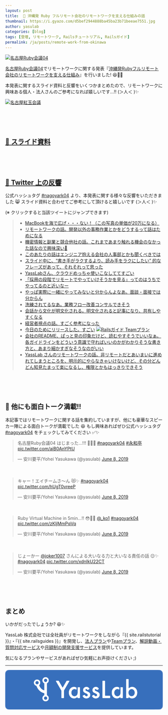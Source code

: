 ```yaml
---
layout: post
title:  🏮 沖縄発 Ruby フルリモート会社のリモートワークを支える仕組みの話
thumbnail: https://i.gyazo.com/d5bef2944888ba45ba23b71beeae7551.jpg
author: yasulab
categories: [blog]
tags: [登壇, リモートワーク, Railsチュートリアル, Railsガイド]
permalink: /ja/posts/remote-work-from-okinawa
---
```


[![名古屋Ruby会議04](https://i.gyazo.com/d5bef2944888ba45ba23b71beeae7551.jpg)](https://twitter.com/yasulab/status/1137221480779882496)

[名古屋Ruby会議04](http://regional-gh.rubykaigi.org/nagoya04/)でリモートワークに関する発表『[沖縄発Rubyフルリモート会社のリモートワークを支える仕組み](https://speakerdeck.com/yasslab/remote-first-company)』を行いました! 😆🎉✨ 

本発表に関するスライド資料と反響をいくつかまとめたので、リモートワークに興味ある個人・法人さんのご参考になれば嬉しいです...!! (＞人＜ )✨

[![名古屋紅玉会議](https://i.gyazo.com/1b8fac6e91d7bdd93f19f3bfc15eff89.jpg)](http://regional-gh.rubykaigi.org/nagoya04/)

<div style="margin-bottom: 100px;"></div>

## [📜 スライド資料](https://speakerdeck.com/yasslab/remote-first-company)

<div style="margin-bottom: 100px;">
  <script async class="speakerdeck-embed" data-id="cf1cd6f115924b4cace9b825fe474198" data-ratio="1.33333333333333" src="//speakerdeck.com/assets/embed.js"></script>
</div>

## [🐣 Twitter 上の反響](https://twitter.com/hashtag/nagoyark04)

公式ハッシュタグ [#nagoyark04](https://twitter.com/hashtag/nagoyark04) より、本発表に関する様々な反響をいただきました 😸 スライド資料と合わせてご参考にして頂けると嬉しいです (＞人＜ )✨

(※ クリックすると当該ツイートにジャンプできます)

> - [MacBookを海で広げ・・・ない！（この写真の単価が20万になる）](https://twitter.com/corocn/status/1137174356079939584?s=21)
> - [リモートワークの話。開発以外の事務作業とかをどうするって話はためになる](https://twitter.com/inocof/status/1137176225808506880?s=21)
> - [機密情報と副業と競合他社の話。これまであまり触れる機会のなかった話なので興味深い👀](https://twitter.com/color_box/status/1137176594810777600?s=21)
> - [このあたりの話はエンジニア抱える会社の人事部とかも聞くべきでは](https://twitter.com/y_s______731/status/1137177601263321089?s=21)
> - [スライド中に、“書き手がラクするより、読み手をラクにしたい” 的なフレーズがあって、それそれって思った](https://twitter.com/yoshi_hirano/status/1137177648893849602?s=21)
> - [YassLabさん、クラウドめっちゃ使いこなしててすごい](https://twitter.com/moaieee/status/1137177711170842624?s=21)
> - [「採用の段階でリモートでやっていけそうかを見る」ってのはうちでやってるのと近いなー](https://twitter.com/kokuyouwind/status/1137177409906569216)
> - [やっぱ実際に一緒にやってみないと分からんよなあ。面談・面接では分からん](https://twitter.com/joker1007/status/1137177221813063680)
> - [洗練されてるなあ。業務フロー改善コンサルできそう](https://twitter.com/joker1007/status/1137177866787991553?s=21)
> - [会話から文化が明文化される。明文化されると記事になり、共有しやすくなる](https://twitter.com/color_box/status/1137177892599652352)
> - [経営者視点の話。すごく参考になった](https://twitter.com/_suima_/status/1137177926858788865?s=21)
> - [今日のためにリリースした。すごい](https://twitter.com/_suima_/status/1137178437418831873?s=21)
>   [![Railsガイド Teamプラン](https://i.gyazo.com/9c372d0e104726f6b0865e861dd9f2f2.png)](https://railsguides.jp/team)
> - [会社のREADME、ぱっと見の印象だけど、読むやすそうでいいなぁ。各ガイドラインをどういう意識で守ればいいのかがわかりそうな書き方と、あまり細かすぎなそうなのがいい](https://twitter.com/publichtml/status/1137178557048807424?s=21)
> - [YassLab さんのリモートワークの話。非リモートだとあいまいに進めれてしまうところを、明示的にやらなきゃいけないけど、その分どんどん知見たまって楽になるし、権限とかもはっきりできそう](https://twitter.com/labocho/status/1137178887857758208?s=21)

<div style="margin-bottom: 100px;"></div>


## 💎 他にも面白トーク満載!!

本記事ではリモートワークに関する話を集約していますが、他にも豪華なスピーカー陣による面白トークが満載でした 😆 もし興味あればぜひ公式ハッシュタグ [#nagoyark04](https://twitter.com/hashtag/nagoyark04) をチェックしてみてください ✅✨

<blockquote class="twitter-tweet" data-lang="en"><p lang="ja" dir="ltr">名古屋Ruby会議04 はじまった...!!! 🤣💎✨ <a href="https://twitter.com/hashtag/nagoyark04?src=hash&amp;ref_src=twsrc%5Etfw">#nagoyark04</a> <a href="https://twitter.com/hashtag/%E6%B0%B8%E5%92%8C%E4%BA%AD?src=hash&amp;ref_src=twsrc%5Etfw">#永和亭</a> <a href="https://t.co/aiB0AnYPtU">pic.twitter.com/aiB0AnYPtU</a></p>&mdash; 安川要平/Yohei Yasukawa (@yasulab) <a href="https://twitter.com/yasulab/status/1137167257510076417?ref_src=twsrc%5Etfw">June 8, 2019</a></blockquote>

<div style="margin-bottom: 50px;"></div>

<blockquote class="twitter-tweet" data-lang="en"><p lang="ja" dir="ltr">キャー！エイチームさ〜ん 😻✨ <a href="https://twitter.com/hashtag/nagoyark04?src=hash&amp;ref_src=twsrc%5Etfw">#nagoyark04</a> <a href="https://t.co/hUgT0vreeP">pic.twitter.com/hUgT0vreeP</a></p>&mdash; 安川要平/Yohei Yasukawa (@yasulab) <a href="https://twitter.com/yasulab/status/1137221480779882496?ref_src=twsrc%5Etfw">June 8, 2019</a></blockquote>

<div style="margin-bottom: 50px;"></div>

<blockquote class="twitter-tweet" data-lang="en"><p lang="en" dir="ltr">Ruby Virtual Machine in 5min...!! 😳💎✨ <a href="https://twitter.com/_ko1?ref_src=twsrc%5Etfw">@_ko1</a>  <a href="https://twitter.com/hashtag/nagoyark04?src=hash&amp;ref_src=twsrc%5Etfw">#nagoyark04</a> <a href="https://t.co/zKljMmPqVq">pic.twitter.com/zKljMmPqVq</a></p>&mdash; 安川要平/Yohei Yasukawa (@yasulab) <a href="https://twitter.com/yasulab/status/1137228720077361152?ref_src=twsrc%5Etfw">June 8, 2019</a></blockquote>

<div style="margin-bottom: 50px;"></div>

<blockquote class="twitter-tweet" data-lang="en"><p lang="ja" dir="ltr">じょーかー <a href="https://twitter.com/joker1007?ref_src=twsrc%5Etfw">@joker1007</a> さんによる大いなる力と大いなる責任の話 😌✨ <a href="https://twitter.com/hashtag/nagoyark04?src=hash&amp;ref_src=twsrc%5Etfw">#nagoyark04</a> <a href="https://t.co/xdnIkU22CT">pic.twitter.com/xdnIkU22CT</a></p>&mdash; 安川要平/Yohei Yasukawa (@yasulab) <a href="https://twitter.com/yasulab/status/1137230678959902720?ref_src=twsrc%5Etfw">June 8, 2019</a></blockquote>

<div style="margin-bottom: 100px;"></div>

## まとめ

いかがだったでしょうか? 😆✨

YassLab 株式会社では全社員がリモートワークをしながら『{{ site.railstutorial }}』・『{{ site.railsguides }}』を開発し、[法人プラン](https://railstutorial.jp/business)や[Teamプラン](https://railsguides.jp/team)、[解説動画・質問対応サービス](https://railstutorial.jp/#service)や[月額制の開発支援サービス](/ja/agile)を提供しています。

気になるプランやサービスがあればぜひ気軽にお声掛けください ;)

-----

[![YassLab Inc.](/img/logos/800x200.png)](/)


